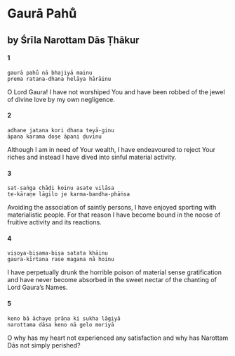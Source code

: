# Gaurā Pahu̐

## by Śrīla Narottam Dās Ṭhākur

#### 1

    gaurā pahu̐ nā bhajiyā mainu
    prema ratana-dhana helāya hārāinu

O Lord Gaura! I have not worshiped You and have been robbed of the jewel of divine love by my own negligence.

#### 2

    adhane jatana kori dhana teyā-ginu
    āpana karama doṣe āpani ḍuvinu

Although I am in need of Your wealth, I have endeavoured to reject Your riches and instead I have dived into sinful material activity.

#### 3

    sat-saṅga chāḍi koinu asate vilāsa
    te-kāraṇe lāgilo je karma-bandha-phāṅsa

Avoiding the association of saintly persons, I have enjoyed sporting with materialistic people. For that reason I have become bound in the noose of fruitive activity and its reactions.

#### 4

    viṣoya-biṣama-biṣa satata khāinu
    gaura-kīrtana rase magana nā hoinu

I have perpetually drunk the horrible poison of material sense gratification and have never become absorbed in the sweet nectar of the chanting of Lord Gaura’s Names.

#### 5

    keno bā āchaye prāṇa ki sukha lāgiyā
    narottama dāsa keno nā gelo moriyā

O why has my heart not experienced any satisfaction and why has Narottam Dās not simply perished?

